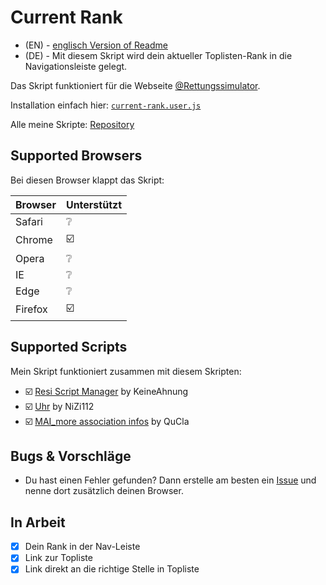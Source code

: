 # Current Rank

- (EN) - [englisch Version of Readme](https://github.com/QuCla/resi-rank-navleiste/blob/master/README_EN.md)
- (DE) - Mit diesem Skript wird dein aktueller Toplisten-Rank in die Navigationsleiste gelegt.

Das Skript funktioniert für die Webseite [@Rettungssimulator](https://github.cim/Rettungssimulator).

Installation einfach hier: [`current-rank.user.js`](https://github.com/QuCla/resi-rank-navleiste/raw/master/current-rank.user.js)

Alle meine Skripte: [Repository](https://github.com/QuCla?tab=repositories)


## Supported Browsers

Bei diesen Browser klappt das Skript:


| Browser | Unterstützt                 |
| ------- | --------------------------- |
| Safari  | :grey_question:             |
| Chrome  | :ballot_box_with_check:     |
| Opera   | :grey_question:             |
| IE      | :grey_question:             |
| Edge    | :grey_question:             |
| Firefox | :ballot_box_with_check:     |


## Supported Scripts

Mein Skript funktioniert zusammen mit diesem Skripten:

- :ballot_box_with_check: [Resi Script Manager](https://github.com/TheKeineAhnung/resi-script-manager) by KeineAhnung
- :ballot_box_with_check: [Uhr](https://forum.rettungssimulator.online/index.php?thread/1454-uhr/&postID=7948&highlight=uhr#post7948) by NiZi112
- :ballot_box_with_check: [MAI_more association infos](https://github.com/QuCla/resi-association-information) by QuCla


## Bugs & Vorschläge

 - Du hast einen Fehler gefunden? Dann erstelle am besten ein [Issue](https://github.com/QuCla/resi-association-information/issues/new) und nenne dort zusätzlich deinen Browser.

## In Arbeit

- [x] Dein Rank in der Nav-Leiste
- [x] Link zur Topliste
- [x] Link direkt an die richtige Stelle in Topliste
